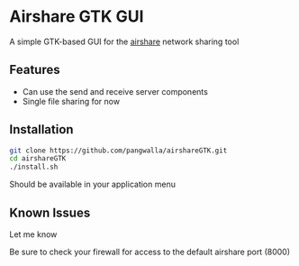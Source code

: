 # Airshare GTK GUI

A simple GTK-based GUI for the [airshare](https://github.com/KuroLabs/Airshare) network sharing tool

## Features
+ Can use the send and receive server components
+ Single file sharing for now

## Installation
```bash
git clone https://github.com/pangwalla/airshareGTK.git
cd airshareGTK
./install.sh
```
Should be available in your application menu

## Known Issues
Let me know

Be sure to check your firewall for access to the default airshare port (8000)
